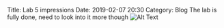 Title: Lab 5 impressions 
Date: 2019-02-07 20:30
Category: Blog
The lab is fully done, need to look into it more though
![Alt Text]({filename}/pics/far-side-school-for-gifted.jpg)